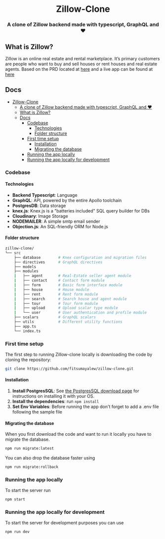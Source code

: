 <div align="center">

# Zillow-Clone

### A clone of Zillow backend made with typescript, GraphQL and ❤️

</div>

## What is Zillow?

Zillow is an online real estate and rental marketplace. It’s primary customers are people who want to buy and sell houses or rent houses and real estate agents. Based on the PRD located at [here](https://docs.google.com/document/d/1vS1OWgqnZ7LyjpczQh2LITl1b9QIu1Uq1p4CwgJHQVY/edit?usp=sharing) and a live app can be found at [here](https://zillow-clone-staging.herokuapp.com/)

## Docs

- [Zillow-Clone](#zillow-clone)
    - [A clone of Zillow backend made with typescript, GraphQL and ❤️](#a-clone-of-zillow-backend-made-with-typescript-graphql-and-%e2%9d%a4%ef%b8%8f)
  - [What is Zillow?](#what-is-zillow)
  - [Docs](#docs)
    - [Codebase](#codebase)
      - [Technologies](#technologies)
      - [Folder structure](#folder-structure)
    - [First time setup](#first-time-setup)
      - [Installation](#installation)
      - [Migrating the database](#migrating-the-database)
    - [Running the app locally](#running-the-app-locally)
    - [Running the app locally for development](#running-the-app-locally-for-development)

### Codebase

#### Technologies

- **Backend Typescript**: Language
- **GraphQL**: API, powered by the entire Apollo toolchain
- **PostgresDB**: Data storage
- **knex.js**: Knex.js is a "batteries included" SQL query builder for DBs
- **Cloudinary**: Image Storage
- **NODEMAILER**: A simple smtp email sender
- **Objection.js**: An SQL-friendly ORM for Node.js

#### Folder structure

```sh
zillow-clone/
└── src
    ├── database        # Knex configuration and migration files
    ├── directives      # GraphQL directives
    ├── models
    ├── modules
    |   ├── agent       # Real-Estate seller agent module
    |   ├── contact     # Contact form module
    |   ├── form        # Basic form interface module
    |   ├── house       # House module
    |   ├── rent        # Rent form module
    |   ├── search      # Search house and agent module
    |   ├── tour        # Tour form module
    |   ├── upload      # Upload scalar type module
    |   └── user        # User authentication and profile module
    ├── scalars         # GraphQL scalars
    ├── utils           # Different utility functions
    ├── app.ts
    └── index.ts
```

### First time setup

The first step to running Zillow-clone locally is downloading the code by cloning the repository:

```sh
git clone https://github.com/fitsumayalew/zillow-clone.git
```

#### Installation

1. **Install PostgresSQL**: See [the PostgresSQL download page](https://www.postgresql.org/download/) for instructions on installing it with your OS.
2. **Install the dependencies**: run `npm install`
3. **Set Env Variables**: Before running the app don't forget to add a .env file following the sample file

#### Migrating the database

When you first download the code and want to run it locally you have to migrate the database.

```sh
npm run migrate:latest
```

You can also drop the database faster using

```sh
npm run migrate:rollback
```

### Running the app locally

To start the server run

```sh
npm start
```

### Running the app locally for development

To start the server for development purposes you can use

```sh
npm run dev
```
